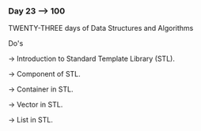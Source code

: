### Day 23 --> 100
TWENTY-THREE days of Data Structures and Algorithms

Do's

-> Introduction to Standard Template Library (STL).
    
-> Component of STL.

-> Container in STL.

-> Vector in STL.

-> List in STL.
